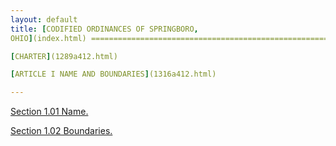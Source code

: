 ```yaml
---
layout: default 
title: [CODIFIED ORDINANCES OF SPRINGBORO,
OHIO](index.html) =====================================================

[CHARTER](1289a412.html)

[ARTICLE I NAME AND BOUNDARIES](1316a412.html)

---
```


[Section 1.01 Name.](1318a412.html)

[Section 1.02 Boundaries.](131ca412.html)
